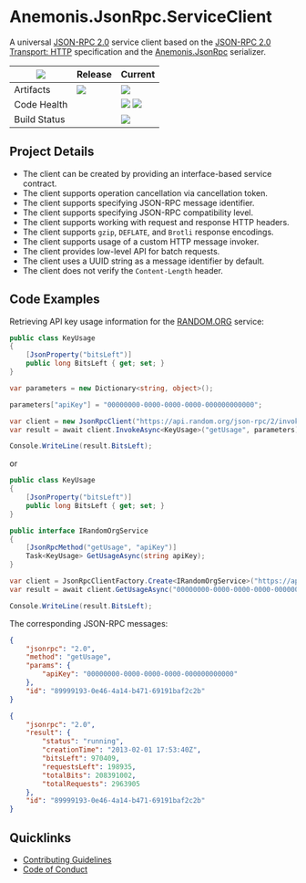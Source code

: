# Anemonis.JsonRpc.ServiceClient

A universal [JSON-RPC 2.0](http://www.jsonrpc.org/specification) service client based on the [JSON-RPC 2.0 Transport: HTTP](https://www.simple-is-better.org/json-rpc/transport_http.html) specification and the [Anemonis.JsonRpc](https://github.com/alexanderkozlenko/json-rpc)
 serializer.

| [![](https://img.shields.io/gitter/room/nwjs/nw.js.svg?style=flat-square)](https://gitter.im/anemonis/json-rpc-client) | Release | Current |
|---|---|---|
| Artifacts | [![](https://img.shields.io/nuget/vpre/Anemonis.JsonRpc.ServiceClient.svg?style=flat-square)](https://www.nuget.org/packages/Anemonis.JsonRpc.ServiceClient) | [![](https://img.shields.io/myget/alexanderkozlenko/vpre/Anemonis.JsonRpc.ServiceClient.svg?label=myget&style=flat-square)](https://www.myget.org/feed/alexanderkozlenko/package/nuget/Anemonis.JsonRpc.ServiceClient) |
| Code Health | | [![](https://img.shields.io/sonar/coverage/json-rpc-client?format=long&server=https%3A%2F%2Fsonarcloud.io&style=flat-square)](https://sonarcloud.io/component_measures?id=json-rpc-client&metric=coverage&view=list) [![](https://img.shields.io/sonar/violations/json-rpc-client?format=long&server=https%3A%2F%2Fsonarcloud.io&style=flat-square)](https://sonarcloud.io/project/issues?id=json-rpc-client&resolved=false) |
| Build Status | | [![](https://img.shields.io/azure-devops/build/alexanderkozlenko/github-pipelines/2?label=master&style=flat-square)](https://dev.azure.com/alexanderkozlenko/github-pipelines/_build?definitionId=2&_a=summary) |

## Project Details

- The client can be created by providing an interface-based service contract.
- The client supports operation cancellation via cancellation token.
- The client supports specifying JSON-RPC message identifier.
- The client supports specifying JSON-RPC compatibility level.
- The client supports working with request and response HTTP headers.
- The client supports `gzip`, `DEFLATE`, and `Brotli` response encodings.
- The client supports usage of a custom HTTP message invoker.
- The client provides low-level API for batch requests.
- The client uses a UUID string as a message identifier by default.
- The client does not verify the `Content-Length` header.

## Code Examples


Retrieving API key usage information for the [RANDOM.ORG](https://api.random.org/json-rpc/2) service:
```cs
public class KeyUsage
{
    [JsonProperty("bitsLeft")]
    public long BitsLeft { get; set; }
}
```
```cs
var parameters = new Dictionary<string, object>();

parameters["apiKey"] = "00000000-0000-0000-0000-000000000000";

var client = new JsonRpcClient("https://api.random.org/json-rpc/2/invoke");
var result = await client.InvokeAsync<KeyUsage>("getUsage", parameters);

Console.WriteLine(result.BitsLeft);
```
or
```cs
public class KeyUsage
{
    [JsonProperty("bitsLeft")]
    public long BitsLeft { get; set; }
}

public interface IRandomOrgService
{
    [JsonRpcMethod("getUsage", "apiKey")]
    Task<KeyUsage> GetUsageAsync(string apiKey);
}
```
```cs
var client = JsonRpcClientFactory.Create<IRandomOrgService>("https://api.random.org/json-rpc/2/invoke");
var result = await client.GetUsageAsync("00000000-0000-0000-0000-000000000000");

Console.WriteLine(result.BitsLeft);
```
The corresponding JSON-RPC messages:
```json
{
    "jsonrpc": "2.0",
    "method": "getUsage",
    "params": {
        "apiKey": "00000000-0000-0000-0000-000000000000"
    },
    "id": "89999193-0e46-4a14-b471-69191baf2c2b"
}
```
```json
{
    "jsonrpc": "2.0",
    "result": {
        "status": "running",
        "creationTime": "2013-02-01 17:53:40Z",
        "bitsLeft": 970409,
        "requestsLeft": 198935,
        "totalBits": 208391002,
        "totalRequests": 2963905
    },
    "id": "89999193-0e46-4a14-b471-69191baf2c2b"
}
```

## Quicklinks

- [Contributing Guidelines](./CONTRIBUTING.md)
- [Code of Conduct](./CODE_OF_CONDUCT.md)

